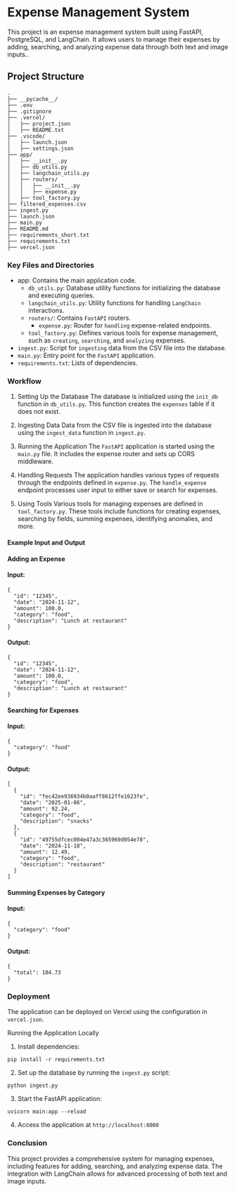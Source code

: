 # Expense Management System
This project is an expense management system built using FastAPI, PostgreSQL, and LangChain. It allows users to manage their expenses by adding, searching, and analyzing expense data through both text and image inputs..

## Project Structure

```
.
├── __pycache__/
├── .env
├── .gitignore
├── .vercel/
│   ├── project.json
│   ├── README.txt
├── .vscode/
│   ├── launch.json
│   ├── settings.json
├── app/
│   ├── __init__.py
│   ├── db_utils.py
│   ├── langchain_utils.py
│   ├── routers/
│   │   ├── __init__.py
│   │   ├── expense.py
│   ├── tool_factory.py
├── filtered_expenses.csv
├── ingest.py
├── launch.json
├── main.py
├── README.md
├── requirements_short.txt
├── requirements.txt
├── vercel.json
```

### Key Files and Directories
- app: Contains the main application code.
    - `db_utils.py`: Database utility functions for initializing the database and executing queries.
    - `langchain_utils.py`: Utility functions for handling `LangChain` interactions.
    - `routers/`: Contains `FastAPI` routers.
      - `expense.py`: Router for `handling` expense-related endpoints.
    - `tool_factory.py`: Defines various tools for expense management, such as `creating`, `searching`, and `analyzing` expenses.
- `ingest.py`: Script for `ingesting` data from the CSV file into the database.
- `main.py`: Entry point for the `FastAPI` application.
- `requirements.txt`: Lists of dependencies.

### Workflow
1. Setting Up the Database
The database is initialized using the `init_db` function in `db_utils.py`. This function creates the `expenses` table if it does not exist.

2. Ingesting Data
Data from the CSV file is ingested into the database using the `ingest_data` function in `ingest.py`.

3. Running the Application
The `FastAPI` application is started using the `main.py` file. It includes the expense router and sets up CORS middleware.

4. Handling Requests
The application handles various types of requests through the endpoints defined in `expense.py`. The `handle_expense` endpoint processes user input to either save or search for expenses.

5. Using Tools
Various tools for managing expenses are defined in `tool_factory.py`. These tools include functions for creating expenses, searching by fields, summing expenses, identifying anomalies, and more.

#### Example Input and Output
#### Adding an Expense
#### Input:

```
{
  "id": "12345",
  "date": "2024-11-12",
  "amount": 100.0,
  "category": "food",
  "description": "Lunch at restaurant"
}
```

#### Output:

```
{
  "id": "12345",
  "date": "2024-11-12",
  "amount": 100.0,
  "category": "food",
  "description": "Lunch at restaurant"
}
```

#### Searching for Expenses
#### Input:
```
{
  "category": "food"
}
```

#### Output:

```
[
  {
    "id": "fec42ee936934b0aaff8612ffe1623fe",
    "date": "2025-01-06",
    "amount": 92.24,
    "category": "food",
    "description": "snacks"
  },
  {
    "id": "49755dfcec004e47a3c365969d054e78",
    "date": "2024-11-18",
    "amount": 12.49,
    "category": "food",
    "description": "restaurant"
  }
]
```

#### Summing Expenses by Category
#### Input:

```
{
  "category": "food"
}
```

#### Output:

```
{
  "total": 104.73
}
```

### Deployment
The application can be deployed on Vercel using the configuration in `vercel.json`.

Running the Application Locally

1. Install dependencies:
```
pip install -r requirements.txt
```

2. Set up the database by running the `ingest.py` script:
```
python ingest.py
```

3. Start the FastAPI application:
```
uvicorn main:app --reload
```

4. Access the application at `http://localhost:8000`

### Conclusion
This project provides a comprehensive system for managing expenses, including features for adding, searching, and analyzing expense data. The integration with LangChain allows for advanced processing of both text and image inputs.